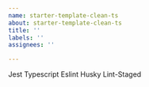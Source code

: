 ```yaml
---
name: starter-template-clean-ts
about: starter-template-clean-ts
title: ''
labels: ''
assignees: ''

---
```


Jest
Typescript
Eslint
Husky
Lint-Staged
